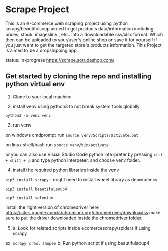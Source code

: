 # Scrape Project
This is an e-commerce web scraping project using python scrapy/beautifulsoup aimed to get products data/information including prices, stock, imageslink , etc.. into a downloadable csv/xlsx format. 
Which then can be uploaded to your/user's online shop or save it for yourself if you just want to get the targeted store's products information. This Project is aimed to be a dropshipping app.

status: in-progress
https://scrape.sorudeshop.com/

## Get started by cloning the repo and installing python virtual env

1. Clone to your local machine

2. install venv using python3 to not break system tools globally

`python3 -m venv venv`

3. run venv 

on windows cmdprompt run `source venv/Scripts/activate.bat`

on linux shell/bash run `source venv/bin/activate`

or you can also use Visual Studio Code python interpreter
     by pressing `ctrl + shift + p` and type python interpeter, and choose venv folder.

4. install the required python libraries inside the venv

`pip3 install scrapy` - might need to install wheel library as dependency

`pip3 install beautifulsoup4`

`pip3 install selenium`

install the right version of chromedriver here https://sites.google.com/a/chromium.org/chromedriver/downloadss
make sure to put the driver downloaded inside the chromedriver folder.

5.  a. Look for related scripts inside ecomercescrapy/spiders if using scrapy

ex. `scrapy crawl shopee`
    b. Run python script if using beautifulsoup4
